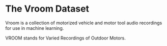 # The Vroom Dataset
Vroom is a collection of motorized vehicle and motor tool audio recordings for use in machine learning.

VROOM stands for Varied Recordings of Outdoor Motors.


